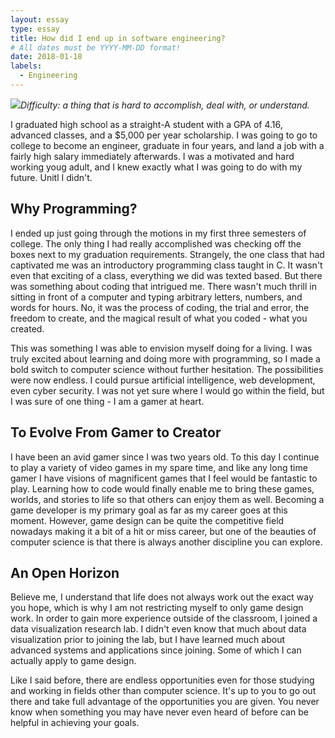 ```yaml
---
layout: essay
type: essay
title: How did I end up in software engineering?
# All dates must be YYYY-MM-DD format!
date: 2018-01-18
labels:
  - Engineering
---
```


<img class="ui tiny right spaced image" src="../images/degree_difficulty.jpg">*Difficulty: a thing that is hard to accomplish, deal with, or understand.*

I graduated high school as a straight-A student with a GPA of 4.16, advanced classes, and a $5,000 per year scholarship. I was going to go to college to become an engineer, graduate in four years, and land a job with a fairly high salary immediately afterwards. I was a motivated and hard working youg adult, and I knew exactly what I was going to do with my future. Unitl I didn't.

## Why Programming?

I ended up just going through the motions in my first three semesters of college. The only thing I had really accomplished was checking off the boxes next to my graduation requirements. Strangely, the one class that had captivated me was an introductory programming class taught in C. It wasn't even that exciting of a class, everything we did was texted based. But there was something about coding that intrigued me. There wasn't much thrill in sitting in front of a computer and typing arbitrary letters, numbers, and words for hours. No, it was the process of coding, the trial and error, the freedom to create, and the magical result of what you coded - what you created. 

This was something I was able to envision myself doing for a living. I was truly excited about learning and doing more with programming, so I made a bold switch to computer science without further hesitation. The possibilities were now endless. I could pursue artificial intelligence, web development, even cyber security. I was not yet sure where I would go within the field, but I was sure of one thing - I am a gamer at heart. 

## To Evolve From Gamer to Creator

I have been an avid gamer since I was two years old. To this day I continue to play a variety of video games in my spare time, and like any long time gamer I have visions of magnificent games that I feel would be fantastic to play. Learning how to code would finally enable me to bring these games, worlds, and stories to life so that others can enjoy them as well. Becoming a game developer is my primary goal as far as my career goes at this moment. However, game design can be quite the competitive field nowadays making it a bit of a hit or miss career, but one of the beauties of computer science is that there is always another discipline you can explore. 

## An Open Horizon

Believe me, I understand that life does not always work out the exact way you hope, which is why I am not restricting myself to only game design work. In order to gain more experience outside of the classroom, I joined a data visualization research lab. I didn't even know that much about data visualization prior to joining the lab, but I have learned much about advanced systems and applications since joining. Some of which I can actually apply to game design. 

Like I said before, there are endless opportunities even for those studying and working in fields other than computer science. It's up to you to go out there and take full advantage of the opportunities you are given. You never know when something you may have never even heard of before can be helpful in achieving your goals. 

